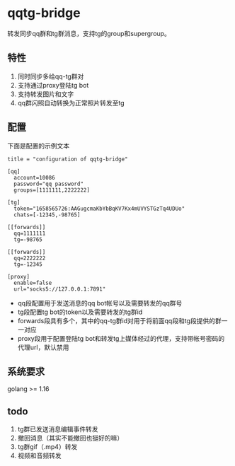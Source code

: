 # qqtg-bridge

转发同步qq群和tg群消息，支持tg的group和supergroup。

## 特性

1. 同时同步多给qq-tg群对
2. 支持通过proxy登陆tg bot
3. 支持转发图片和文字
4. qq群闪照自动转换为正常照片转发至tg

## 配置

下面是配置的示例文本

```
title = "configuration of qqtg-bridge"

[qq]
  account=10086
  password="qq password"
  groups=[1111111,2222222]

[tg]
  token="1658565726:AAGugcmaKbYbBqKV7Kx4mUVYSTGzTq4UDUo"
  chats=[-12345,-98765]

[[forwards]]
  qq=1111111
  tg=-98765

[[forwards]]
  qq=2222222
  tg=-12345

[proxy]
  enable=false
  url="socks5://127.0.0.1:7891"
```

+ qq段配置用于发送消息的qq bot帐号以及需要转发的qq群号
+ tg段配置tg bot的token以及需要转发的tg群id
+ forwards段具有多个，其中的qq-tg群id对用于将前面qq段和tg段提供的群一一对应
+ proxy段用于配置登陆tg bot和转发tg上媒体经过的代理，支持带帐号密码的代理url，默认禁用

## 系统要求

golang >= 1.16

## todo

1. tg群已发送消息编辑事件转发
2. 撤回消息（其实不能撤回也挺好的嘛）
3. tg群gif（.mp4）转发
4. 视频和音频转发


